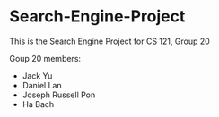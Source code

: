 # Search-Engine-Project
This is the Search Engine Project for CS 121, Group 20

Goup 20 members:
* Jack Yu
* Daniel Lan
* Joseph Russell Pon
* Ha Bach
